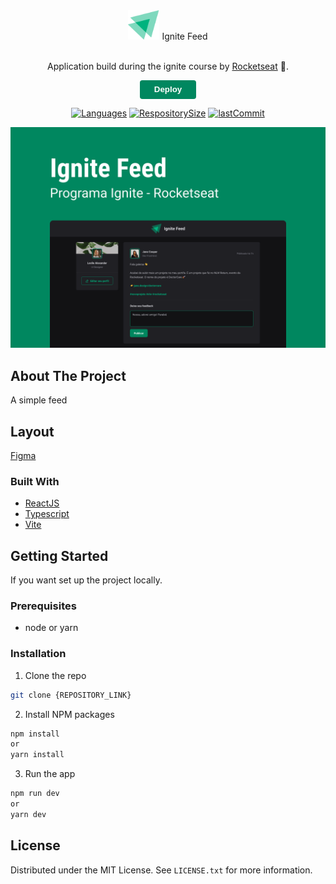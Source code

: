 <div align="center">
    <div>
        <img src="src/assets/Logo.svg" alt="Logo" width="50">
        <span align="center">Ignite Feed</span>
    </div>
    <br/>
    <p align="center">Application build during the ignite course by <a href="https://rocketseat.com.br">Rocketseat</a> 🚀.</p>

<button style="
    background:#00875f;
    border:none;
    border-radius: 4px;
    width: 90px;
    height: 30px"><a style="text-decoration:none;color:white;font-weight:bold;" href="https://vercel.com/button">Deploy</a></button>

[![Languages](https://img.shields.io/github/languages/count/xandowski/ignite-feed?color=00875f)]()
[![RespositorySize](https://img.shields.io/github/repo-size/xandowski/ignite-feed?color=00875f)]()
[![lastCommit](https://img.shields.io/github/last-commit/xandowski/ignite-feed?color=00875f)]()

</div>

![](/src/assets/ignite-feed-capa.png)

## About The Project

A simple feed

## Layout

[Figma](https://www.figma.com/community/file/1113573231685349036)

### Built With

- [ReactJS]()
- [Typescript]()
- [Vite]()

## Getting Started

If you want set up the project locally.

### Prerequisites

- node or yarn

### Installation

1. Clone the repo

```sh
git clone {REPOSITORY_LINK}
```

2. Install NPM packages

```sh
npm install
or
yarn install
```

3. Run the app

```sh
npm run dev
or
yarn dev
```

## License

Distributed under the MIT License. See `LICENSE.txt` for more information.
